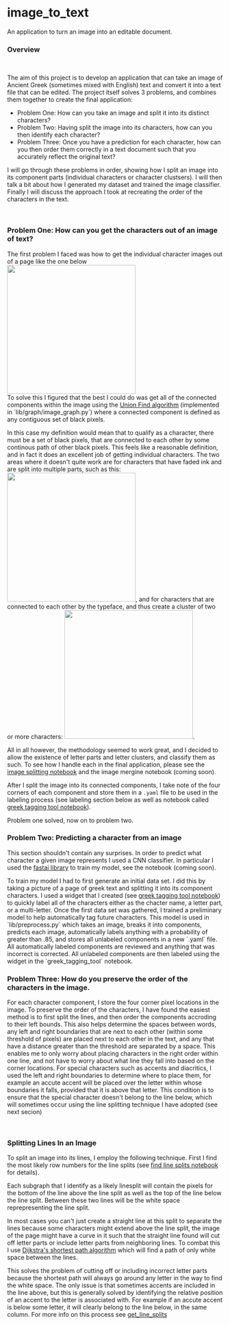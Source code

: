 # image_to_text

An application to turn an image into an editable document.  

<h3>Overview</h3>
<br/>
<p style="font-size:14px">The aim of this project is to develop an application that can take an image of Ancient Greek (sometimes mixed with English) text and convert it into a text file that can be edited. The project itself solves 3 problems, and combines them together to create the final application:</p>
<ul style="font-size:14px">
	<li>Problem One: How can you take an image and split it into its distinct characters?</li>
	<li>Problem Two: Having split the image into its characters, how can you then identify each character?</li>
	<li>Problem Three: Once you have a prediction for each character, how can you then order them correctly in a text document such that you accurately reflect the original text?</li>
</ul>
<p style="font-size:14px">I will go through these problems in order, showing how I split an image into its component parts (individual characters or character clustsers). I will then talk a bit about how I generated my dataset and trained the image classifier. Finally I will discuss the approach I took at recreating the order of the characters in the text.</p>
<br/>

<h3>Problem One: How can you get the characters out of an image of text?</h3>
<p style="font-size:14px">The first problem I faced was how to get the individual character images out of a page like the one below<br/><img src="../greek_pages/page_images/GK_RDR_PG3_2.jpeg" style="width: 300px; height=75px;" /><br/>
To solve this I figured that the best I could do was get all of the connected components within the image using the <a href="https://algs4.cs.princeton.edu/15uf/">Union Find algorithm</a> (implemented in `lib/graph/image_graph.py`) where a connected component is defined as any contiguous set of black pixels.

In this case my definition would mean that to qualify as a character, there must be a set of black pixels, that are connected to each other by some continous path of other black pixels. This feels like a reasonable definition, and in fact it does an excellent job of getting individual characters. The two areas where it doesn't quite work are for characters that have faded ink and are split into multiple parts, such as this: 
<img src="../imgs/letter_parts.png" style="width: 300px; height=75px;" />, and for characters that are connected to each other by the typeface, and thus create a cluster of two or more characters: 
<img src="../imgs/multi_letters.png" style="width: 300px; height=75px;" />.

All in all however, the methodology seemed to work great, and I decided to allow the existence of letter parts and letter clusters, and classify them as such. To see how I handle each in the final application, please see the <a href="https://github.com/nickybangs/image_to_text/blob/master/nbs/image_splitting.ipynb">image splitting notebook</a> and the image mergine notebook (coming soon). 

After I split the image into its connected components, I take note of the four corners of each component and store them in a `.yaml` file to be used in the labeling process (see labeling section below as well as notebook called <a href="https://github.com/nickybangs/image_to_text/blob/master/nbs/greek_tagging_tool.ipynb">greek tagging tool notebook</a>).

Problem one solved, now on to problem two.</p>

<h3>Problem Two: Predicting a character from an image</h3>
<p style="font-size:14px">This section shouldn't contain any surprises. In order to predict what character a given image represents I used a CNN classifier. In particular I used the <a href="https://docs.fast.ai/vision.html">fastai library</a> to train my model, see the notebook (coming soon).</p>
<p style="font-size:14px">To train my model I had to first generate an initial data set. I did this by taking a picture of a page of greek text and splitting it into its component characters. I used a widget that I created (see <a href="https://github.com/nickybangs/image_to_text/blob/master/nbs/greek_tagging_tool.ipynb">greek tagging tool notebook</a>) to quickly label all of the characters either as the chacter name, a letter part, or a multi-letter. 
Once the first data set was gathered, I trained a preliminary model to help automatically tag future characters. This model is used in `lib/preprocess.py` which takes an image, breaks it into components, predicts each image, automatically labels anything with a probability of greater than .85, and stores all unlabeled components in a new `.yaml` file. All automatically labeled components are reviewed and anything that was incorrect is corrected. All unlabeled components are then labeled using the widget in the `greek_tagging_tool` notebook.</p>

<h3>Problem Three: How do you preserve the order of the characters in the image.</h3>
<p style="font-size:14px">For each character component, I store the four corner pixel locations in the image. To preserve the order of the characters, I have found the easiest method is to first split the lines, and then order the components accroding to their left bounds. This also helps determine the spaces between words, any left and right boundaries that are next to each other (within some threshold of pixels) are placed next to each other in the text, and any that have a distance greater than the threshold are separated by a space. 
This enables me to only worry about placing characters in the right order within one line, and not have to worry about what line they fall into based on the corner locations. For special characters such as accents and diacritics, I used the left and right boundaries to determine where to place them, for example an accute accent will be placed over the letter within whose boundaries it falls, provided that it is above that letter. This condition is to ensure that the special character doesn't belong to the line below, which will sometimes occur using the line splitting technique I have adopted (see next secion)</p><br/>

<h3>Splitting Lines In an Image</h3>
<p style="font-size:14px">To split an image into its lines, I employ the following technique. First I find the most likely row numbers for the line splits (see <a href="https://github.com/nickybangs/image_to_text/blob/master/nbs/find_line_splits.ipynb">find line splits notebook</a> for details).

Each subgraph that I identify as a likely linesplit will contain the pixels for the bottom of the line above the line split as well as the top of the line below the line split. Between these two lines will be the white space reprepresenting the line split. 

In most cases you can't just create a straight line at this split to separate the lines because some characters might extend above the line split, the image of the page might have a curve in it such that the straight line found will cut off letter parts or include letter parts from neighboring lines. To combat this I use <a href="https://algs4.cs.princeton.edu/44sp/">Dijkstra's shortest path algorithm</a> which will find a path of only white space between the lines. 

This solves the problem of cutting off or including incorrect letter parts because the shortest path will always go around any letter in the way to find the white space. The only issue is that sometimes accents are included in the line above, but this is generally solved by identifying the relative position of an accent to the letter is associated with. For example if an accute accent is below some letter, it will clearly belong to the line below, in the same column. For more info on this process see <a href="https://github.com/nickybangs/image_to_text/blob/master/nbs/get_lines.ipynb">get_line_splits</a></p>
